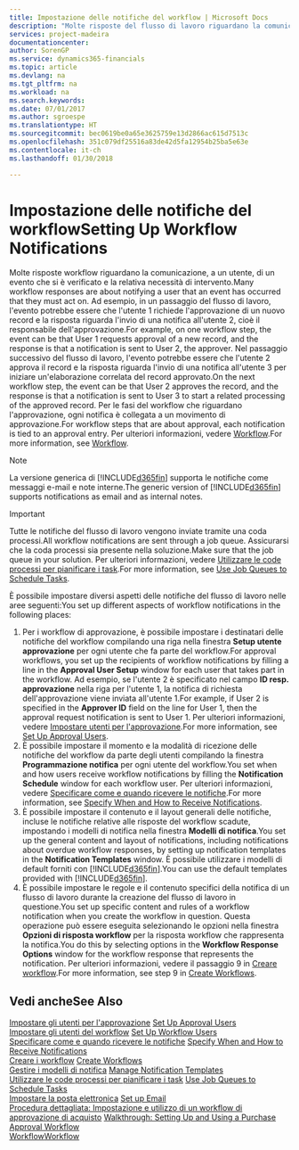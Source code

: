 ```yaml
---
title: Impostazione delle notifiche del workflow | Microsoft Docs
description: "Molte risposte del flusso di lavoro riguardano la comunicazione, a un utente, di un evento che si è verificato e la relativa necessità di intervento. Ad esempio, in un passaggio del flusso di lavoro, l'evento potrebbe essere che l'utente 1 richiede l'approvazione di un nuovo record e la risposta riguarda l'invio di una notifica all'utente 2, cioè il responsabile dell'approvazione. Nel passaggio successivo del flusso di lavoro, l'evento potrebbe essere che l'utente 2 approva il record e la risposta riguarda l'invio di una notifica all'utente 3 per iniziare un'elaborazione correlata del record approvato. Per le fasi del workflow che riguardano l'approvazione, ogni notifica è collegata a un movimento di approvazione."
services: project-madeira
documentationcenter: 
author: SorenGP
ms.service: dynamics365-financials
ms.topic: article
ms.devlang: na
ms.tgt_pltfrm: na
ms.workload: na
ms.search.keywords: 
ms.date: 07/01/2017
ms.author: sgroespe
ms.translationtype: HT
ms.sourcegitcommit: bec0619be0a65e3625759e13d2866ac615d7513c
ms.openlocfilehash: 351c079df25516a83de42d5fa12954b25ba5e63e
ms.contentlocale: it-ch
ms.lasthandoff: 01/30/2018

---
```

# <a name="setting-up-workflow-notifications"></a><span data-ttu-id="d3287-106">Impostazione delle notifiche del workflow</span><span class="sxs-lookup"><span data-stu-id="d3287-106">Setting Up Workflow Notifications</span></span>
<span data-ttu-id="d3287-107">Molte risposte workflow riguardano la comunicazione, a un utente, di un evento che si è verificato e la relativa necessità di intervento.</span><span class="sxs-lookup"><span data-stu-id="d3287-107">Many workflow responses are about notifying a user that an event has occurred that they must act on.</span></span> <span data-ttu-id="d3287-108">Ad esempio, in un passaggio del flusso di lavoro, l'evento potrebbe essere che l'utente 1 richiede l'approvazione di un nuovo record e la risposta riguarda l'invio di una notifica all'utente 2, cioè il responsabile dell'approvazione.</span><span class="sxs-lookup"><span data-stu-id="d3287-108">For example, on one workflow step, the event can be that User 1 requests approval of a new record, and the response is that a notification is sent to User 2, the approver.</span></span> <span data-ttu-id="d3287-109">Nel passaggio successivo del flusso di lavoro, l'evento potrebbe essere che l'utente 2 approva il record e la risposta riguarda l'invio di una notifica all'utente 3 per iniziare un'elaborazione correlata del record approvato.</span><span class="sxs-lookup"><span data-stu-id="d3287-109">On the next workflow step, the event can be that User 2 approves the record, and the response is that a notification is sent to User 3 to start a related processing of the approved record.</span></span> <span data-ttu-id="d3287-110">Per le fasi del workflow che riguardano l'approvazione, ogni notifica è collegata a un movimento di approvazione.</span><span class="sxs-lookup"><span data-stu-id="d3287-110">For workflow steps that are about approval, each notification is tied to an approval entry.</span></span> <span data-ttu-id="d3287-111">Per ulteriori informazioni, vedere [Workflow](across-workflow.md).</span><span class="sxs-lookup"><span data-stu-id="d3287-111">For more information, see [Workflow](across-workflow.md).</span></span>  

> [!NOTE]  
>  <span data-ttu-id="d3287-112">La versione generica di [!INCLUDE[d365fin](includes/d365fin_md.md)] supporta le notifiche come messaggi e-mail e note interne.</span><span class="sxs-lookup"><span data-stu-id="d3287-112">The generic version of [!INCLUDE[d365fin](includes/d365fin_md.md)] supports notifications as email and as internal notes.</span></span>  

> [!IMPORTANT]  
>  <span data-ttu-id="d3287-113">Tutte le notifiche del flusso di lavoro vengono inviate tramite una coda processi.</span><span class="sxs-lookup"><span data-stu-id="d3287-113">All workflow notifications are sent through a job queue.</span></span> <span data-ttu-id="d3287-114">Assicurarsi che la coda processi sia presente nella soluzione.</span><span class="sxs-lookup"><span data-stu-id="d3287-114">Make sure that the job queue in your solution.</span></span> <span data-ttu-id="d3287-115">Per ulteriori informazioni, vedere [Utilizzare le code processi per pianificare i task](admin-job-queues-schedule-tasks.md).</span><span class="sxs-lookup"><span data-stu-id="d3287-115">For more information, see [Use Job Queues to Schedule Tasks](admin-job-queues-schedule-tasks.md).</span></span>

<span data-ttu-id="d3287-116">È possibile impostare diversi aspetti delle notifiche del flusso di lavoro nelle aree seguenti:</span><span class="sxs-lookup"><span data-stu-id="d3287-116">You set up different aspects of workflow notifications in the following places:</span></span>  

1.  <span data-ttu-id="d3287-117">Per i workflow di approvazione, è possibile impostare i destinatari delle notifiche del workflow compilando una riga nella finestra **Setup utente approvazione** per ogni utente che fa parte del workflow.</span><span class="sxs-lookup"><span data-stu-id="d3287-117">For approval workflows, you set up the recipients of workflow notifications by filling a line in the **Approval User Setup** window for each user that takes part in the workflow.</span></span> <span data-ttu-id="d3287-118">Ad esempio, se l'utente 2 è specificato nel campo **ID resp. approvazione** nella riga per l'utente 1, la notifica di richiesta dell'approvazione viene inviata all'utente 1.</span><span class="sxs-lookup"><span data-stu-id="d3287-118">For example, if User 2 is specified in the **Approver ID** field on the line for User 1, then the approval request notification is sent to User 1.</span></span> <span data-ttu-id="d3287-119">Per ulteriori informazioni, vedere [Impostare utenti per l'approvazione](across-how-to-set-up-approval-users.md).</span><span class="sxs-lookup"><span data-stu-id="d3287-119">For more information, see [Set Up Approval Users](across-how-to-set-up-approval-users.md).</span></span>  
2.  <span data-ttu-id="d3287-120">È possibile impostare il momento e la modalità di ricezione delle notifiche del workflow da parte degli utenti compilando la finestra **Programmazione notifica**  per ogni utente del workflow.</span><span class="sxs-lookup"><span data-stu-id="d3287-120">You set when and how users receive workflow notifications by filling the **Notification Schedule** window for each workflow user.</span></span> <span data-ttu-id="d3287-121">Per ulteriori informazioni, vedere [Specificare come e quando ricevere le notifiche](across-how-to-specify-when-and-how-to-receive-notifications.md).</span><span class="sxs-lookup"><span data-stu-id="d3287-121">For more information, see [Specify When and How to Receive Notifications](across-how-to-specify-when-and-how-to-receive-notifications.md).</span></span>  
3.  <span data-ttu-id="d3287-122">È possibile impostare il contenuto e il layout generali delle notifiche, incluse le notifiche relative alle risposte del workflow scadute, impostando i modelli di notifica nella finestra **Modelli di notifica**.</span><span class="sxs-lookup"><span data-stu-id="d3287-122">You set up the general content and layout of notifications, including notifications about overdue workflow responses, by setting up notification templates in the **Notification Templates** window.</span></span> <span data-ttu-id="d3287-123">È possibile utilizzare i modelli di default forniti con [!INCLUDE[d365fin](includes/d365fin_md.md)].</span><span class="sxs-lookup"><span data-stu-id="d3287-123">You can use the default templates provided with [!INCLUDE[d365fin](includes/d365fin_md.md)].</span></span>  
4.  <span data-ttu-id="d3287-124">È possibile impostare le regole e il contenuto specifici della notifica di un flusso di lavoro durante la creazione del flusso di lavoro in questione.</span><span class="sxs-lookup"><span data-stu-id="d3287-124">You set up specific content and rules of a workflow notification when you create the workflow in question.</span></span> <span data-ttu-id="d3287-125">Questa operazione può essere eseguita selezionando le opzioni nella finestra **Opzioni di risposta workflow** per la risposta workflow che rappresenta la notifica.</span><span class="sxs-lookup"><span data-stu-id="d3287-125">You do this by selecting options in the **Workflow Response Options** window for the workflow response that represents the notification.</span></span> <span data-ttu-id="d3287-126">Per ulteriori informazioni, vedere il passaggio 9 in [Creare workflow](across-how-to-create-workflows.md).</span><span class="sxs-lookup"><span data-stu-id="d3287-126">For more information, see step 9 in [Create Workflows](across-how-to-create-workflows.md).</span></span>  

## <a name="see-also"></a><span data-ttu-id="d3287-127">Vedi anche</span><span class="sxs-lookup"><span data-stu-id="d3287-127">See Also</span></span>  
 <span data-ttu-id="d3287-128">[Impostare gli utenti per l'approvazione](across-how-to-set-up-approval-users.md) </span><span class="sxs-lookup"><span data-stu-id="d3287-128">[Set Up Approval Users](across-how-to-set-up-approval-users.md) </span></span>  
 <span data-ttu-id="d3287-129">[Impostare gli utenti del workflow](across-how-to-set-up-workflow-users.md) </span><span class="sxs-lookup"><span data-stu-id="d3287-129">[Set Up Workflow Users](across-how-to-set-up-workflow-users.md) </span></span>  
 <span data-ttu-id="d3287-130">[Specificare come e quando ricevere le notifiche](across-how-to-specify-when-and-how-to-receive-notifications.md) </span><span class="sxs-lookup"><span data-stu-id="d3287-130">[Specify When and How to Receive Notifications](across-how-to-specify-when-and-how-to-receive-notifications.md) </span></span>  
 <span data-ttu-id="d3287-131">[Creare i workflow](across-how-to-create-workflows.md) </span><span class="sxs-lookup"><span data-stu-id="d3287-131">[Create Workflows](across-how-to-create-workflows.md) </span></span>  
 <span data-ttu-id="d3287-132">[Gestire i modelli di notifica](across-how-to-manage-notification-templates.md) </span><span class="sxs-lookup"><span data-stu-id="d3287-132">[Manage Notification Templates](across-how-to-manage-notification-templates.md) </span></span>  
 <span data-ttu-id="d3287-133">[Utilizzare le code processi per pianificare i task](admin-job-queues-schedule-tasks.md) </span><span class="sxs-lookup"><span data-stu-id="d3287-133">[Use Job Queues to Schedule Tasks](admin-job-queues-schedule-tasks.md) </span></span>  
 <span data-ttu-id="d3287-134">[Impostare la posta elettronica](madeira-how-setup-email.md) </span><span class="sxs-lookup"><span data-stu-id="d3287-134">[Set up Email](madeira-how-setup-email.md) </span></span>  
 <span data-ttu-id="d3287-135">[Procedura dettagliata: Impostazione e utilizzo di un workflow di approvazione di acquisto](walkthrough-setting-up-and-using-a-purchase-approval-workflow.md) </span><span class="sxs-lookup"><span data-stu-id="d3287-135">[Walkthrough: Setting Up and Using a Purchase Approval Workflow](walkthrough-setting-up-and-using-a-purchase-approval-workflow.md) </span></span>  
 [<span data-ttu-id="d3287-136">Workflow</span><span class="sxs-lookup"><span data-stu-id="d3287-136">Workflow</span></span>](across-workflow.md)   

